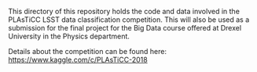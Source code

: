 This directory of this repository holds the code and data involved in the PLAsTiCC LSST data classification competition.  This will also be used as a submission for the final project for the Big Data course offered at Drexel University in the Physics department.

Details about the competition can be found here: https://www.kaggle.com/c/PLAsTiCC-2018
